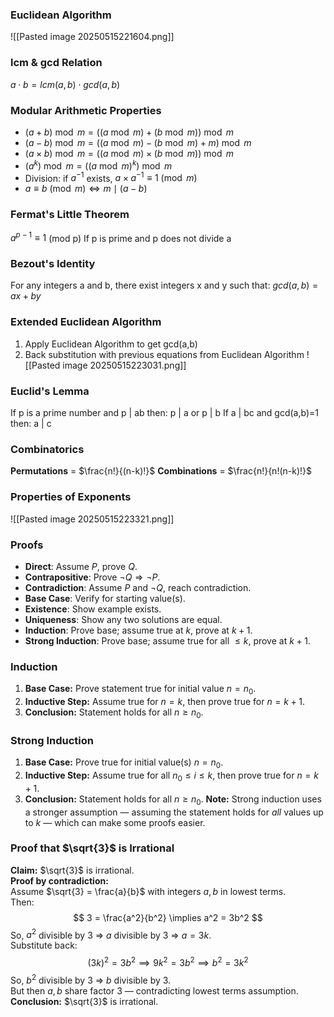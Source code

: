 ### Euclidean Algorithm
![[Pasted image 20250515221604.png]]
### lcm & gcd Relation
$a\cdot b=lcm(a,b)\cdot gcd(a,b)$
### Modular Arithmetic Properties

- $(a+b) \bmod m = ((a \bmod m)+(b \bmod m)) \bmod m$  
- $(a-b) \bmod m = ((a \bmod m)-(b \bmod m)+m) \bmod m$  
- $(a \times b) \bmod m = ((a \bmod m) \times (b \bmod m)) \bmod m$  
- $(a^k) \bmod m = ((a \bmod m)^k) \bmod m$  
- Division: if $a^{-1}$ exists, $a \times a^{-1} \equiv 1 \pmod m$  
- $a \equiv b \pmod m \iff m \mid (a - b)$
### Fermat's Little Theorem
$a^{p-1}\equiv1$   (mod p)   If p is prime and p does not divide a
### Bezout's Identity
For any integers a and b, there exist integers x and y such that:
			$gcd(a,b)=ax+by$
### Extended Euclidean Algorithm
1. Apply Euclidean Algorithm to get gcd(a,b)
2. Back substitution with previous equations from Euclidean Algorithm
![[Pasted image 20250515223031.png]]
### Euclid's Lemma
If p is a prime number and p | ab then:
			p | a   or    p | b
If a | bc and gcd(a,b)=1 then:
			a | c
### Combinatorics
**Permutations** = $\frac{n!}{(n-k)!}$
**Combinations** = $\frac{n!}{n!(n-k)!}$
### Properties of Exponents
![[Pasted image 20250515223321.png]]
### Proofs
- **Direct**: Assume $P$, prove $Q$.  
- **Contrapositive**: Prove $\neg Q \Rightarrow \neg P$.  
- **Contradiction**: Assume $P$ and $\neg Q$, reach contradiction.  
- **Base Case**: Verify for starting value(s).  
- **Existence**: Show example exists.  
- **Uniqueness**: Show any two solutions are equal.  
- **Induction**: Prove base; assume true at $k$, prove at $k+1$.  
- **Strong Induction**: Prove base; assume true for all $\leq k$, prove at $k+1$.
### Induction
1. **Base Case:** Prove statement true for initial value $n = n_0$.  
2. **Inductive Step:** Assume true for $n = k$, then prove true for $n = k + 1$.  
3. **Conclusion:** Statement holds for all $n \geq n_0$.
### Strong Induction
1. **Base Case:** Prove true for initial value(s) $n = n_0$.  
2. **Inductive Step:** Assume true for all $n_0 \leq i \leq k$, then prove true for $n = k + 1$.  
3. **Conclusion:** Statement holds for all $n \geq n_0$.
**Note:** Strong induction uses a stronger assumption — assuming the statement holds for *all* values up to $k$ — which can make some proofs easier.
### Proof that $\sqrt{3}$ is Irrational
**Claim:** $\sqrt{3}$ is irrational.  
**Proof by contradiction:**  
Assume $\sqrt{3} = \frac{a}{b}$ with integers $a,b$ in lowest terms.  
Then:  
$$
3 = \frac{a^2}{b^2} \implies a^2 = 3b^2
$$
So, $a^2$ divisible by 3 $\Rightarrow$ $a$ divisible by 3 $\Rightarrow$ $a = 3k$.  
Substitute back:  
$$
(3k)^2 = 3b^2 \implies 9k^2 = 3b^2 \implies b^2 = 3k^2
$$
So, $b^2$ divisible by 3 $\Rightarrow$ $b$ divisible by 3.  
But then $a,b$ share factor 3 — contradicting lowest terms assumption.  
**Conclusion:** $\sqrt{3}$ is irrational.
